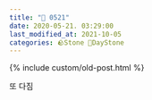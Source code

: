 ```yaml
---
title: "🌱 0521"
date: 2020-05-21. 03:29:00
last_modified_at: 2021-10-05
categories: 🪨Stone 🌱DayStone
---
```

{% include custom/old-post.html %}

또 다짐  
